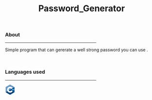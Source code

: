 <h1 align = "center" > Password_Generator </h1>
<br>

<h3>About</h3>
<hr width="300px">

<div>
  <p> Simple program that can gererate a well strong password you can use .
  </p>
</div>

<br>
<h3>Languages used</h3>
<hr width="300px">

<div>
  <a href="https://www.w3schools.com/cpp/" target="_blank" rel="noreferrer"> 
    <img src="https://raw.githubusercontent.com/devicons/devicon/master/icons/cplusplus/cplusplus-original.svg" alt="cplusplus" width="33" height="33" /> 
  </a>
</div>
